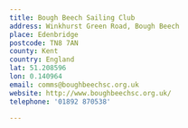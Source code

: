 ```yaml
---
title: Bough Beech Sailing Club
address: Winkhurst Green Road, Bough Beech
place: Edenbridge
postcode: TN8 7AN
county: Kent
country: England
lat: 51.208596
lon: 0.140964
email: comms@boughbeechsc.org.uk
website: http://www.boughbeechsc.org.uk/
telephone: '01892 870538'

---
```

